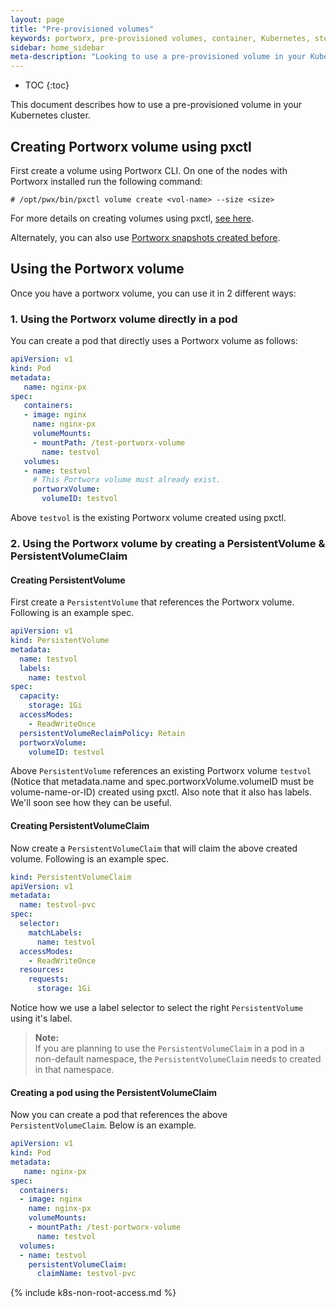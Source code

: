 ```yaml
---
layout: page
title: "Pre-provisioned volumes"
keywords: portworx, pre-provisioned volumes, container, Kubernetes, storage, Docker, k8s, flexvol, pv, persistent disk, StatefulSets
sidebar: home_sidebar
meta-description: "Looking to use a pre-provisioned volume in your Kubernetes cluster? Follow this step-by-step tutorial on how to use pre-provisioned volumes with k8s."
---
```

* TOC
{:toc}

This document describes how to use a pre-provisioned volume in your Kubernetes cluster.

## Creating Portworx volume using pxctl

First create a volume using Portworx CLI. On one of the nodes with Portworx installed run the following command:
```
# /opt/pwx/bin/pxctl volume create <vol-name> --size <size>
```
For more details on creating volumes using pxctl, [see here](/control/volume.html).

Alternately, you can also use [Portworx snapshots created before](/control/snap.html).

## Using the Portworx volume

Once you have a portworx volume, you can use it in 2 different ways:

### 1. Using the Portworx volume directly in a pod
You can create a pod that directly uses a Portworx volume as follows:
```yaml
apiVersion: v1
kind: Pod
metadata:
   name: nginx-px
spec:
   containers:
   - image: nginx
     name: nginx-px
     volumeMounts:
     - mountPath: /test-portworx-volume
       name: testvol
   volumes:
   - name: testvol
     # This Portworx volume must already exist.
     portworxVolume:
       volumeID: testvol
```
Above `testvol` is the existing Portworx volume created using pxctl.

### 2. Using the Portworx volume by creating a PersistentVolume & PersistentVolumeClaim

#### Creating PersistentVolume

First create a `PersistentVolume` that references the Portworx volume. Following is an example spec.
```yaml
apiVersion: v1
kind: PersistentVolume
metadata:
  name: testvol
  labels:
    name: testvol
spec:
  capacity:
    storage: 1Gi
  accessModes:
    - ReadWriteOnce
  persistentVolumeReclaimPolicy: Retain
  portworxVolume:
    volumeID: testvol
```
Above `PersistentVolume` references an existing Portworx volume `testvol` (Notice that metadata.name and spec.portworxVolume.volumeID must be volume-name-or-ID)  created using pxctl. Also note that it also has labels. We'll soon see how they can be useful.

#### Creating PersistentVolumeClaim

Now create a `PersistentVolumeClaim` that will claim the above created volume. Following is an example spec.

```yaml
kind: PersistentVolumeClaim
apiVersion: v1
metadata:
  name: testvol-pvc
spec:
  selector:
    matchLabels:
      name: testvol
  accessModes:
    - ReadWriteOnce
  resources:
    requests:
      storage: 1Gi
```
Notice how we use a label selector to select the right `PersistentVolume` using it's label.

>**Note:**<br/> If you are planning to use the `PersistentVolumeClaim` in a pod in a non-default namespace, the `PersistentVolumeClaim` needs to created in that namespace.

#### Creating a pod using the PersistentVolumeClaim

Now you can create a pod that references the above `PersistentVolumeClaim`. Below is an example.
```yaml
apiVersion: v1
kind: Pod
metadata:
   name: nginx-px
spec:
  containers:
  - image: nginx
    name: nginx-px
    volumeMounts:
    - mountPath: /test-portworx-volume
      name: testvol
  volumes:
  - name: testvol
    persistentVolumeClaim:
      claimName: testvol-pvc
```

{% include k8s-non-root-access.md %}
